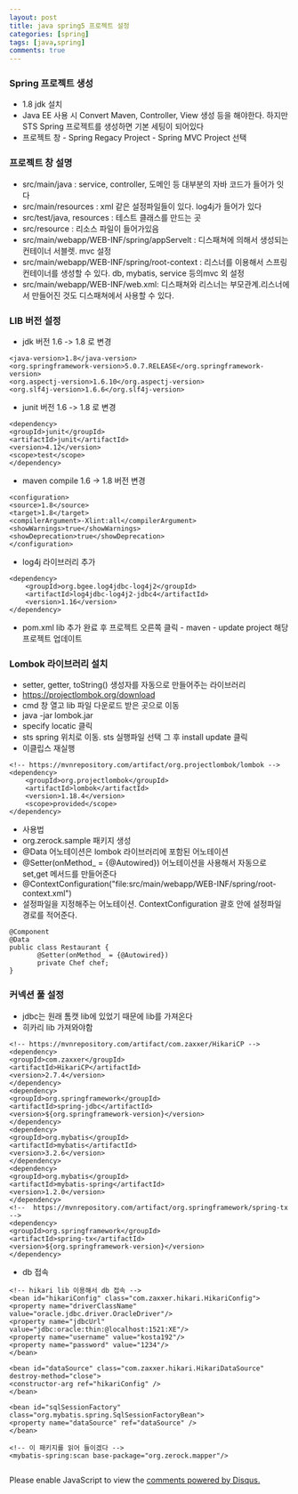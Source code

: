 ```yaml
---
layout: post
title: java spring5 프로젝트 설정
categories: [spring]
tags: [java,spring]
comments: true
---
```

### Spring 프로젝트 생성
- 1.8 jdk 설치
- Java EE 사용 시 Convert Maven, Controller, View 생성 등을 해야한다. 하지만 STS Spring 프로젝트를 생성하면 기본 세팅이 되어있다
- 프로젝트 창 - Spring Regacy Project - Spring MVC Project 선택

### 프로젝트 창 설명
- src/main/java : service, controller, 도메인 등 대부분의 자바 코드가 들어가 잇다
- src/main/resources : xml 같은 설정파일들이 있다. log4j가 들어가 있다
- src/test/java, resources : 테스트 클래스를 만드는 곳
- src/resource : 리소스 파일이 들어가있음
- src/main/webapp/WEB-INF/spring/appServelt : 디스패쳐에 의해서 생성되는 컨테이너 서블렛. mvc 설정
- src/main/webapp/WEB-INF/spring/root-context : 리스너를 이용해서 스프링 컨테이너를 생성할 수 있다. db, mybatis, service 등의mvc 외 설정
- src/main/webapp/WEB-INF/web.xml: 디스패쳐와 리스너는 부모관계.리스너에서 만들어진 것도 디스패쳐에서 사용할 수 있다. 

### LIB 버전 설정
- jdk 버전 1.6 -> 1.8 로 변경 

~~~
<java-version>1.8</java-version>
<org.springframework-version>5.0.7.RELEASE</org.springframework-version>
<org.aspectj-version>1.6.10</org.aspectj-version>
<org.slf4j-version>1.6.6</org.slf4j-version>
~~~
- junit 버전 1.6 -> 1.8 로 변경

~~~
<dependency>
<groupId>junit</groupId>
<artifactId>junit</artifactId>
<version>4.12</version>
<scope>test</scope>
</dependency>        
~~~
- maven compile 1.6 -> 1.8 버전 변경

~~~
<configuration>
<source>1.8</source>
<target>1.8</target>
<compilerArgument>-Xlint:all</compilerArgument>
<showWarnings>true</showWarnings>
<showDeprecation>true</showDeprecation>
</configuration>
~~~
- log4j 라이브러리 추가

~~~
<dependency>
	<groupId>org.bgee.log4jdbc-log4j2</groupId>
	<artifactId>log4jdbc-log4j2-jdbc4</artifactId>
	<version>1.16</version>
</dependency>
~~~

- pom.xml lib 추가 완료 후 프로젝트 오른쪽 클릭 - maven - update project 해당 프로젝트 업데이트


### Lombok 라이브러리 설치
- setter, getter, toString() 생성자를 자동으로 만들어주는 라이브러리
- https://projectlombok.org/download
- cmd 창 열고 lib 파일 다운로드 받은 곳으로 이동
- java -jar lombok.jar
- specify locatic 클릭
- sts spring 위치로 이동. sts 실행파일 선택 그 후 install update 클릭
- 이클립스 재실행

~~~
<!-- https://mvnrepository.com/artifact/org.projectlombok/lombok -->
<dependency>
    <groupId>org.projectlombok</groupId>
    <artifactId>lombok</artifactId>
    <version>1.18.4</version>
    <scope>provided</scope>
</dependency>
~~~

- 사용법
- org.zerock.sample 패키지 생성
- @Data 어노테이션은 lombok 라이브러리에 포함된 어노테이션
- @Setter(onMethod_ = {@Autowired}) 어노테이션을 사용해서 자동으로 set,get 메서드를 만들어준다
- @ContextConfiguration("file:src/main/webapp/WEB-INF/spring/root-context.xml")
- 설정파일을 지정해주는 어노테이션. ContextConfiguration 괄호 안에 설정파일 경로를 적어준다.
~~~
@Component
@Data
public class Restaurant {
       @Setter(onMethod_ = {@Autowired})
       private Chef chef;
}
~~~

### 커넥션 풀 설정
- jdbc는 원래 톰캣 lib에 있었기 때문에 lib를 가져온다
- 히카리 lib 가져와야함
~~~
<!-- https://mvnrepository.com/artifact/com.zaxxer/HikariCP -->
<dependency>
<groupId>com.zaxxer</groupId>
<artifactId>HikariCP</artifactId>
<version>2.7.4</version>
</dependency>
<dependency>
<groupId>org.springframework</groupId>
<artifactId>spring-jdbc</artifactId>
<version>${org.springframework-version}</version>
</dependency>
<dependency>
<groupId>org.mybatis</groupId>
<artifactId>mybatis</artifactId>
<version>3.2.6</version>
</dependency>
<dependency>
<groupId>org.mybatis</groupId>
<artifactId>mybatis-spring</artifactId>
<version>1.2.0</version>
</dependency>
<!--  https://mvnrepository.com/artifact/org.springframework/spring-tx -->
<dependency>
<groupId>org.springframework</groupId>
<artifactId>spring-tx</artifactId>
<version>${org.springframework-version}</version>
</dependency>
~~~

- db 접속

~~~
<!-- hikari lib 이용해서 db 접속 -->
<bean id="hikariConfig" class="com.zaxxer.hikari.HikariConfig">
<property name="driverClassName"  value="oracle.jdbc.driver.OracleDriver"/>
<property name="jdbcUrl"  value="jdbc:oracle:thin:@localhost:1521:XE"/>
<property name="username" value="kosta192"/>
<property name="password" value="1234"/>
</bean>
       
<bean id="dataSource" class="com.zaxxer.hikari.HikariDataSource"  destroy-method="close">
<constructor-arg ref="hikariConfig" />
</bean>
       
<bean id="sqlSessionFactory" class="org.mybatis.spring.SqlSessionFactoryBean">
<property name="dataSource" ref="dataSource" />
</bean>

<!-- 이 패키지를 읽어 들이겠다 -->
<mybatis-spring:scan base-package="org.zerock.mapper"/>
       
~~~

<div id="disqus_thread"></div>
<script>

/**
*  RECOMMENDED CONFIGURATION VARIABLES: EDIT AND UNCOMMENT THE SECTION BELOW TO INSERT DYNAMIC VALUES FROM YOUR PLATFORM OR CMS.
*  LEARN WHY DEFINING THESE VARIABLES IS IMPORTANT: https://disqus.com/admin/universalcode/#configuration-variables*/
/*
var disqus_config = function () {
this.page.url = PAGE_URL;  // Replace PAGE_URL with your page's canonical URL variable
this.page.identifier = PAGE_IDENTIFIER; // Replace PAGE_IDENTIFIER with your page's unique identifier variable
};
*/
(function() { // DON'T EDIT BELOW THIS LINE
var d = document, s = d.createElement('script');
s.src = 'https://parkwonhui.disqus.com/embed.js';
s.setAttribute('data-timestamp', +new Date());
(d.head || d.body).appendChild(s);
})();
</script>
<noscript>Please enable JavaScript to view the <a href="https://disqus.com/?ref_noscript">comments powered by Disqus.</a></noscript>
                            


